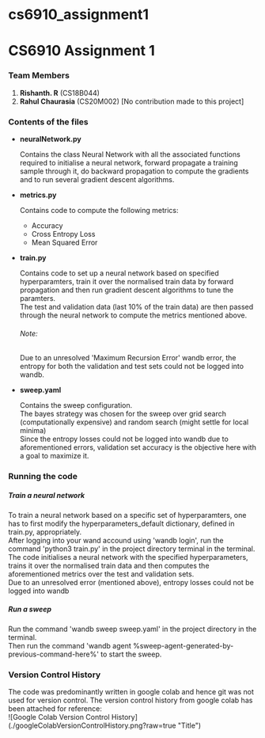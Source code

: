 # cs6910_assignment1
<h1>CS6910 Assignment 1</h1>
<h3>Team Members</h3>
  <ol>
    <li><strong>Rishanth. R</strong> (CS18B044)</li> 
    <li><strong>Rahul Chaurasia</strong> (CS20M002) [No contribution made to this project]</li>
  </ol>
<h3>Contents of the files</h3>
  <ul>
  <li>
    <strong>neuralNetwork.py</strong>
    <p>
      Contains the class Neural Network with all the associated functions required to initialise a neural network, forward propagate a training sample through it, 
      do backward propagation to compute the gradients and to run several gradient descent algorithms.
    </p>
  </li>
  <li>
    <strong>metrics.py</strong>
    <p>
      Contains code to compute the following metrics:
      <ul>
        <li>Accuracy</li>
        <li>Cross Entropy Loss</li>
        <li>Mean Squared Error</li>
      </ul>
    </p>
  </li>
  <li>
    <strong>train.py</strong>
    <p>
      Contains code to set up a neural network based on specified hyperparamters, train it over the normalised train data by forward propagation and then run gradient 
      descent algorithms to tune the paramters.<br/>
      The test and validation data (last 10% of the train data) are then passed through the neural network to compute the metrics mentioned above.<br/>
      <h6>Note:</h6>
        Due to an unresolved 'Maximum Recursion Error' wandb error, the entropy for both the validation and test sets could not be logged into wandb. 
    </p>
  </li>
  <li>
    <strong>sweep.yaml</strong>
    <p>
      Contains the sweep configuration.<br/>
      The bayes strategy was chosen for the sweep over grid search (computationally expensive) and random search (might settle for local minima)<br/>
      Since the entropy losses could not be logged into wandb due to aforementioned errors, validation set accuracy is the objective here with a goal to maximize it.
    </p>
  </li>
 </ul>
<h3>Running the code</h3>
  <h5>Train a neural network</h5>
  <p>
    To train a neural network based on a specific set of hyperparamters, one has to first modify the hyperparameters_default dictionary, defined in train.py, 
    appropriately.<br/>
    After logging into your wand accound using 'wandb login', run the command 'python3 train.py' in the project directory terminal in the terminal.<br/>
    The code initialises a neural network with the specified hyperparameters, trains it over the normalised train data and then computes the aforementioned metrics
    over the test and validation sets.<br/>
    Due to an unresolved error (mentioned above), entropy losses could not be logged into wandb
  </p>
  <h5>Run a sweep</h5>
  <p>
    Run the command 'wandb sweep sweep.yaml' in the project directory in the terminal.<br/>
    Then run the command 'wandb agent %sweep-agent-generated-by-previous-command-here%' to start the sweep.
  </p>
<h3>Version Control History</h3>
<p>
  The code was predominantly written in google colab and hence git was not used for version control. The version control history from google colab has been
  attached for reference:<br/>
  ![Google Colab Version Control History](./googleColabVersionControlHistory.png?raw=true "Title")
</p>
